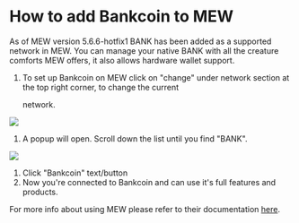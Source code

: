 # How to add Bankcoin to MEW

As of MEW version 5.6.6-hotfix1 BANK has been added as a supported network in MEW. You can manage your native BANK with all the creature comforts MEW offers, it also allows hardware wallet support.

1. To set up Bankcoin on MEW click on "change" under network section at the top right corner, to change the current 

   network.

![](https://github.com/fuseio/docs/tree/ad5158afdcedc7ce1ca0e544a34919e024a0ed03/.gitbook/assets/MEW_1.png)

1. A popup will open. Scroll down the list until you find "BANK".

![](https://github.com/fuseio/docs/tree/ad5158afdcedc7ce1ca0e544a34919e024a0ed03/.gitbook/assets/MEW_2.png)

1. Click "Bankcoin" text/button
2. Now you're connected to Bankcoin and can use it's full features and products.

For more info about using MEW please refer to their documentation [here](https://kb.myetherwallet.com/).


